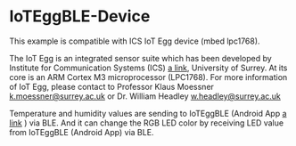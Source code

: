 # IoTEggBLE-Device

This example is compatible with ICS IoT Egg device (mbed lpc1768). 

The IoT Egg is an integrated sensor suite which has been developed by Institute for Communication Systems (ICS) [a link](http://www.surrey.ac.uk/ics), University of Surrey. At its core is an ARM Cortex M3 microprocessor (LPC1768). For more information of IoT Egg, please contact to Professor Klaus Moessner <k.moessner@surrey.ac.uk> or Dr. William Headley <w.headley@surrey.ac.uk>

Temperature and humidity values are sending to IoTEggBLE (Android App [a link](https://github.com/beyondbest/IoTEggBLE-Android/README.md) ) via BLE. And it can change the RGB LED color by receiving LED value from IoTEggBLE (Android App) via BLE.
